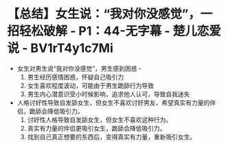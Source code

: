 # 【总结】女生说：“我对你没感觉”，一招轻松破解 - P1：44-无字幕 - 楚儿恋爱说 - BV1rT4y1c7Mi

-   女生对男生说“我对你没感觉”，男生感到困惑 - 
    1.  男生经历感情困惑，怀疑自己吸引力
    2.  女生喜欢程度波动，可能由于男生跪舔行为导致
    3.  男生内心潜意识受小时候影响，追求他人认可，导致自我迷失
-   人格讨好性导致自发舔女生，但女生不喜欢讨好男友，希望真实有力量的伴侣，跪舔会降低吸引力。
    1.  讨好性人格导致自发舔女生，但女生不喜欢这种行为。
    2.  真实有力量的伴侣更吸引女生，跪舔会降低吸引力。
    3.  找到自己真正想要的东西后，变得真实有力量，重新吸引女生。